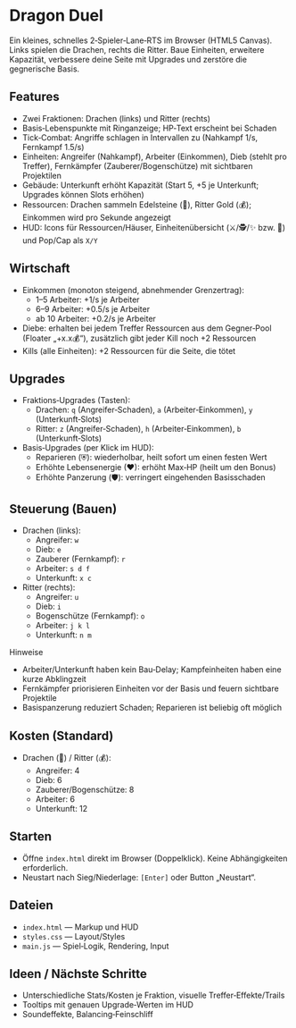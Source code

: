 # Dragon Duel

Ein kleines, schnelles 2‑Spieler‑Lane‑RTS im Browser (HTML5 Canvas). Links spielen die Drachen, rechts die Ritter. Baue Einheiten, erweitere Kapazität, verbessere deine Seite mit Upgrades und zerstöre die gegnerische Basis.

## Features
- Zwei Fraktionen: Drachen (links) und Ritter (rechts)
- Basis‑Lebenspunkte mit Ringanzeige; HP‑Text erscheint bei Schaden
- Tick‑Combat: Angriffe schlagen in Intervallen zu (Nahkampf 1/s, Fernkampf 1.5/s)
- Einheiten: Angreifer (Nahkampf), Arbeiter (Einkommen), Dieb (stehlt pro Treffer), Fernkämpfer (Zauberer/Bogenschütze) mit sichtbaren Projektilen
- Gebäude: Unterkunft erhöht Kapazität (Start 5, +5 je Unterkunft; Upgrades können Slots erhöhen)
- Ressourcen: Drachen sammeln Edelsteine (💎), Ritter Gold (💰); Einkommen wird pro Sekunde angezeigt
- HUD: Icons für Ressourcen/Häuser, Einheitenübersicht (⚔️/🕵️/✨ bzw. 🏹) und Pop/Cap als `X/Y`

## Wirtschaft
- Einkommen (monoton steigend, abnehmender Grenzertrag):
  - 1–5 Arbeiter: +1/s je Arbeiter
  - 6–9 Arbeiter: +0.5/s je Arbeiter
  - ab 10 Arbeiter: +0.2/s je Arbeiter
- Diebe: erhalten bei jedem Treffer Ressourcen aus dem Gegner‑Pool (Floater „+x.x💰“), zusätzlich gibt jeder Kill noch +2 Ressourcen
- Kills (alle Einheiten): +2 Ressourcen für die Seite, die tötet

## Upgrades
- Fraktions‑Upgrades (Tasten):
  - Drachen: `q` (Angreifer‑Schaden), `a` (Arbeiter‑Einkommen), `y` (Unterkunft‑Slots)
  - Ritter: `z` (Angreifer‑Schaden), `h` (Arbeiter‑Einkommen), `b` (Unterkunft‑Slots)
- Basis‑Upgrades (per Klick im HUD):
  - Reparieren (⛨): wiederholbar, heilt sofort um einen festen Wert
  - Erhöhte Lebensenergie (❤): erhöht Max‑HP (heilt um den Bonus)
  - Erhöhte Panzerung (🛡️): verringert eingehenden Basisschaden

## Steuerung (Bauen)
- Drachen (links):
  - Angreifer: `w`
  - Dieb: `e`
  - Zauberer (Fernkampf): `r`
  - Arbeiter: `s d f`
  - Unterkunft: `x c`
- Ritter (rechts):
  - Angreifer: `u`
  - Dieb: `i`
  - Bogenschütze (Fernkampf): `o`
  - Arbeiter: `j k l`
  - Unterkunft: `n m`

Hinweise
- Arbeiter/Unterkunft haben kein Bau‑Delay; Kampfeinheiten haben eine kurze Abklingzeit
- Fernkämpfer priorisieren Einheiten vor der Basis und feuern sichtbare Projektile
- Basispanzerung reduziert Schaden; Reparieren ist beliebig oft möglich

## Kosten (Standard)
- Drachen (💎) / Ritter (💰):
  - Angreifer: 4
  - Dieb: 6
  - Zauberer/Bogenschütze: 8
  - Arbeiter: 6
  - Unterkunft: 12

## Starten
- Öffne `index.html` direkt im Browser (Doppelklick). Keine Abhängigkeiten erforderlich.
- Neustart nach Sieg/Niederlage: `[Enter]` oder Button „Neustart“.

## Dateien
- `index.html` — Markup und HUD
- `styles.css` — Layout/Styles
- `main.js` — Spiel‑Logik, Rendering, Input

## Ideen / Nächste Schritte
- Unterschiedliche Stats/Kosten je Fraktion, visuelle Treffer‑Effekte/Trails
- Tooltips mit genauen Upgrade‑Werten im HUD
- Soundeffekte, Balancing‑Feinschliff
